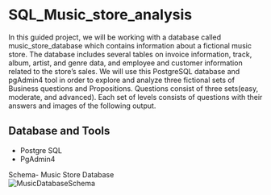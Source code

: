 # SQL_Music_store_analysis
In this guided project, we will be working with a database called music_store_database which contains information about a fictional music store. The database includes several tables on invoice information, track, album, artist, and genre data, and employee and customer information related to the store’s sales. We will use this PostgreSQL database and pgAdmin4 tool in order to explore and analyze three fictional sets of Business questions and Propositions. Questions consist of three sets(easy, moderate, and advanced). Each set of levels consists of questions with their answers and images of the following output.

## Database and Tools
* Postgre SQL
* PgAdmin4

Schema- Music Store Database  
![MusicDatabaseSchema](https://user-images.githubusercontent.com/112153548/213707717-bfc9f479-52d9-407b-99e1-e94db7ae10a3.png)

